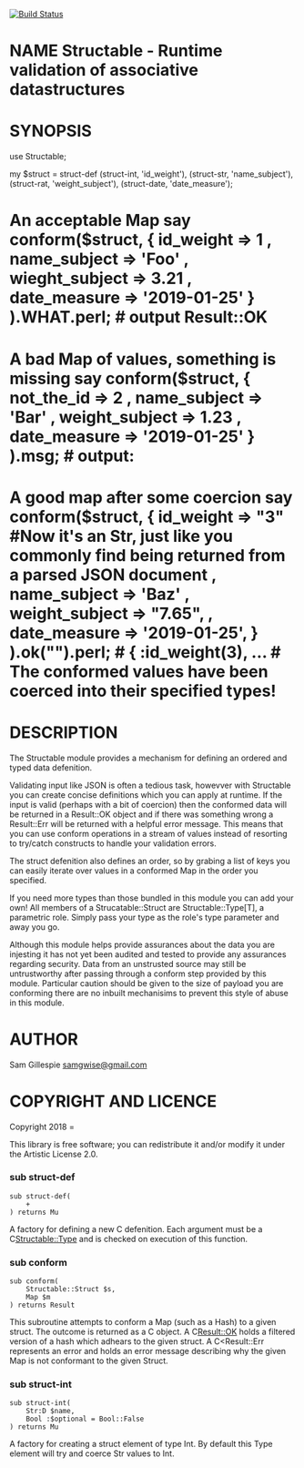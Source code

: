 [![Build Status](https://travis-ci.org/samgwise/p6-structable.svg?branch=master)](https://travis-ci.org/samgwise/p6-structable)

NAME Structable - Runtime validation of associative datastructures
==================================================================

SYNOPSIS
========

use Structable;

my $struct = struct-def (struct-int, 'id_weight'), (struct-str, 'name_subject'), (struct-rat, 'weight_subject'), (struct-date, 'date_measure');

# An acceptable Map say conform($struct, { id_weight => 1 , name_subject => 'Foo' , wieght_subject => 3.21 , date_measure => '2019-01-25' } ).WHAT.perl; # output Result::OK

# A bad Map of values, something is missing say conform($struct, { not_the_id => 2 , name_subject => 'Bar' , weight_subject => 1.23 , date_measure => '2019-01-25' } ).msg; # output:

# A good map after some coercion say conform($struct, { id_weight => "3" #Now it's an Str, just like you commonly find being returned from a parsed JSON document , name_subject => 'Baz' , weight_subject => "7.65", , date_measure => '2019-01-25', } ).ok("").perl; # { :id_weight(3), … # The conformed values have been coerced into their specified types!

DESCRIPTION
===========

The Structable module provides a mechanism for defining an ordered and typed data defenition.

Validating input like JSON is often a tedious task, howevver with Structable you can create concise definitions which you can apply at runtime. If the input is valid (perhaps with a bit of coercion) then the conformed data will be returned in a Result::OK object and if there was something wrong a Result::Err will be returned with a helpful error message. This means that you can use conform operations in a stream of values instead of resorting to try/catch constructs to handle your validation errors.

The struct defenition also defines an order, so by grabing a list of keys you can easily iterate over values in a conformed Map in the order you specified.

If you need more types than those bundled in this module you can add your own! All members of a Strucatable::Struct are Structable::Type[T], a parametric role. Simply pass your type as the role's type parameter and away you go.

Although this module helps provide assurances about the data you are injesting it has not yet been audited and tested to provide any assurances regarding security. Data from an unstrusted source may still be untrustworthy after passing through a conform step provided by this module. Particular caution should be given to the size of payload you are conforming there are no inbuilt mechanisims to prevent this style of abuse in this module.

AUTHOR
======

Sam Gillespie <samgwise@gmail.com>

COPYRIGHT AND LICENCE
=====================

Copyright 2018 =

This library is free software; you can redistribute it and/or modify it under the Artistic License 2.0.

### sub struct-def

```perl6
sub struct-def(
    +
) returns Mu
```

A factory for defining a new C<Struct> defenition. Each argument must be a C<Structable::Type> and is checked on execution of this function.

### sub conform

```perl6
sub conform(
    Structable::Struct $s,
    Map $m
) returns Result
```

This subroutine attempts to conform a Map (such as a Hash) to a given struct. The outcome is returned as a C<Result> object. A C<Result::OK> holds a filtered version of a hash which adhears to the given struct. A C<Result::Err represents an error and holds an error message describing why the given Map is not conformant to the given Struct.

### sub struct-int

```perl6
sub struct-int(
    Str:D $name,
    Bool :$optional = Bool::False
) returns Mu
```

A factory for creating a struct element of type Int. By default this Type element will try and coerce Str values to Int.

